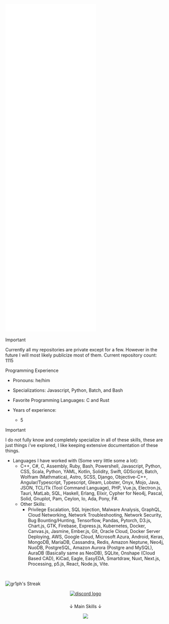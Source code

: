 <picture>
  <img src="/github-metrics.svg" alt="Metrics">
</picture>

> [!IMPORTANT]
> Currently all my repositories are private except for a few. However in the future I will most likely publicize most of them. Current repository count: 1115

Programming Experience
- Pronouns: he/him
  
- Specializations: Javascript, Python, Batch, and Bash

- Favorite Programming Languages: C and Rust

- Years of experience:
  - 5

> [!IMPORTANT]
> I do not fully know and completely specialize in all of these skills, these are just things i've explored, I like keeping extensive documentation of these things.

- Languages I have worked with (Some very little some a lot):
  - C++, C#, C, Assembly, Ruby, Bash, Powershell, Javascript, Python, CSS, Scala, Python, YAML, Kotlin, Solidity, Swift, GDScript, Batch, Wolfram (Mathmatica), Astro, SCSS, Django, Objective-C++, Angular/Typescript, Typescript, Gleam, Lobster, Onyx, Mojo, Java, JSON, TCL/Tk (Tool Command Language), PHP, Vue.js, Electron.js, Tauri, MatLab, SQL, Haskell, Erlang, Elixir, Cypher for Neo4j, Pascal, Solid, Gnuplot, Pam, Ceylon, Io, Ada, Pony, F#.
  - Other Skills:
    - Privilege Escalation, SQL Injection, Malware Analysis, GraphQL, Cloud Networking, Network Troubleshooting, Network Security, Bug Bounting/Hunting, Tensorflow, Pandas, Pytorch, D3.js, Chart.js, GTK, Firebase, Express.js, Kubernetes, Docker, Canvas.js, Jasmine, Ember.js, Git, Oracle Cloud, Docker Server Deploying, AWS, Google Cloud, Microsoft Azura, Android, Keras, MongoDB, MariaDB, Cassandra, Redis, Amazon Neptune, Neo4j, NuoDB, PostgreSQL, Amazon Aurora (Postgre and MySQL), AuraDB (Basically same as NeoDB), SQLite, Onshape (Cloud Based CAD), KiCad, Eagle, EasyEDA, Smartdraw, Nuxt, Next.js, Processing, p5.js, React, Node.js, Vite.

<br>

![gr1ph's Streak](https://github-readme-streak-stats.herokuapp.com/?user=gr1ph&theme=graywhite&hide_border=true)

<div align="center">
  <a href="https://discord.gg/lightninglab" target="_blank">
    <img src="https://raw.githubusercontent.com/maurodesouza/profile-readme-generator/master/src/assets/icons/social/discord/default.svg" width="64" height="52" alt="discord logo"  />
  </a>
</div>

###
<p align="center">
  ↓ Main Skills ↓
</p>

<p align="center">
  <a href="https://skillicons.dev">
    <img src="https://skillicons.dev/icons?i=python,css,js,nodejs,expressjs" />
  </a>
</p>
